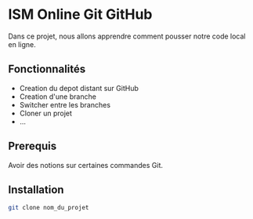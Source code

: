 # ISM Online Git GitHub
Dans ce projet, nous allons apprendre comment pousser notre code local en ligne.

## Fonctionnalités
- Creation du depot distant sur GitHub
- Creation d'une branche
- Switcher entre les branches
- Cloner un projet
- ...

## Prerequis
Avoir des notions sur certaines commandes Git.

## Installation
```bash
git clone nom_du_projet
